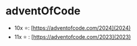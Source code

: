 # adventOfCode

- 10x ⭐: [https://adventofcode.com/2024](2024)
- 11x ⭐ : [https://adventofcode.com/2023](2023)
